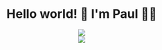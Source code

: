 <h1 align="center">Hello world! 👋 I'm Paul 👨‍💻</h1>

<p align='center'>
  
  <a href="https://www.linkedin.com/in/paulbradish/">
    <img src="https://img.shields.io/badge/linkedin-%230077B5.svg?&style=for-the-badge&logo=linkedin&logoColor=white" />
  </a>
<br />
<a href="https://github.com/anuraghazra/github-readme-stats">
  <img align="center" src="https://github-readme-stats-git-masterrstaa-rickstaa.vercel.app/api?username=paulbradish&theme=dark&show_icons=true" />
</a>

</p>
<!---
paulbradish/paulbradish is a ✨ special ✨ repository because its `README.md` (this file) appears on your GitHub profile.
You can click the Preview link to take a look at your changes.
--->
